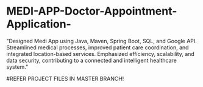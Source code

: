 # MEDI-APP-Doctor-Appointment-Application-
"Designed Medi App using Java, Maven, Spring Boot, SQL, and Google API. Streamlined medical processes, improved patient care coordination, and integrated location-based services. Emphasized efficiency, scalability, and data security, contributing to a connected and intelligent healthcare system."


#REFER PROJECT FILES IN MASTER BRANCH!
